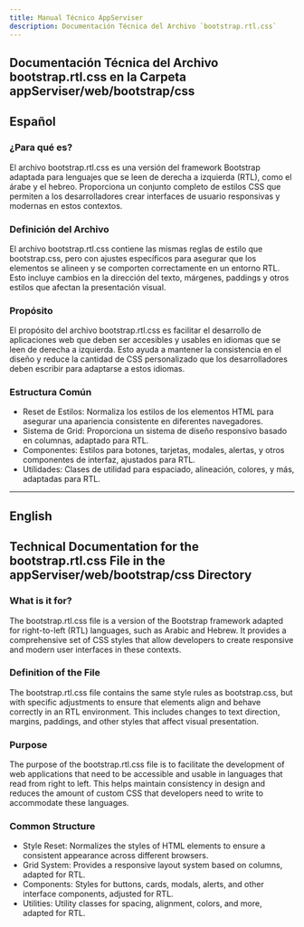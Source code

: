 ```yaml
---
title: Manual Técnico AppServiser
description: Documentación Técnica del Archivo `bootstrap.rtl.css`
---
```


## Documentación Técnica del Archivo bootstrap.rtl.css en la Carpeta appServiser/web/bootstrap/css

## Español

### ¿Para qué es?
El archivo bootstrap.rtl.css es una versión del framework Bootstrap adaptada para lenguajes que se leen de derecha a izquierda (RTL), como el árabe y el hebreo. Proporciona un conjunto completo de estilos CSS que permiten a los desarrolladores crear interfaces de usuario responsivas y modernas en estos contextos.

### Definición del Archivo
El archivo bootstrap.rtl.css contiene las mismas reglas de estilo que bootstrap.css, pero con ajustes específicos para asegurar que los elementos se alineen y se comporten correctamente en un entorno RTL. Esto incluye cambios en la dirección del texto, márgenes, paddings y otros estilos que afectan la presentación visual.

### Propósito
El propósito del archivo bootstrap.rtl.css es facilitar el desarrollo de aplicaciones web que deben ser accesibles y usables en idiomas que se leen de derecha a izquierda. Esto ayuda a mantener la consistencia en el diseño y reduce la cantidad de CSS personalizado que los desarrolladores deben escribir para adaptarse a estos idiomas.

### Estructura Común
- Reset de Estilos: Normaliza los estilos de los elementos HTML para asegurar una apariencia consistente en diferentes navegadores.
- Sistema de Grid: Proporciona un sistema de diseño responsivo basado en columnas, adaptado para RTL.
- Componentes: Estilos para botones, tarjetas, modales, alertas, y otros componentes de interfaz, ajustados para RTL.
- Utilidades: Clases de utilidad para espaciado, alineación, colores, y más, adaptadas para RTL.

---

## English

## Technical Documentation for the bootstrap.rtl.css File in the appServiser/web/bootstrap/css Directory

### What is it for?
The bootstrap.rtl.css file is a version of the Bootstrap framework adapted for right-to-left (RTL) languages, such as Arabic and Hebrew. It provides a comprehensive set of CSS styles that allow developers to create responsive and modern user interfaces in these contexts.

### Definition of the File
The bootstrap.rtl.css file contains the same style rules as bootstrap.css, but with specific adjustments to ensure that elements align and behave correctly in an RTL environment. This includes changes to text direction, margins, paddings, and other styles that affect visual presentation.

### Purpose
The purpose of the bootstrap.rtl.css file is to facilitate the development of web applications that need to be accessible and usable in languages that read from right to left. This helps maintain consistency in design and reduces the amount of custom CSS that developers need to write to accommodate these languages.

### Common Structure
- Style Reset: Normalizes the styles of HTML elements to ensure a consistent appearance across different browsers.
- Grid System: Provides a responsive layout system based on columns, adapted for RTL.
- Components: Styles for buttons, cards, modals, alerts, and other interface components, adjusted for RTL.
- Utilities: Utility classes for spacing, alignment, colors, and more, adapted for RTL.

